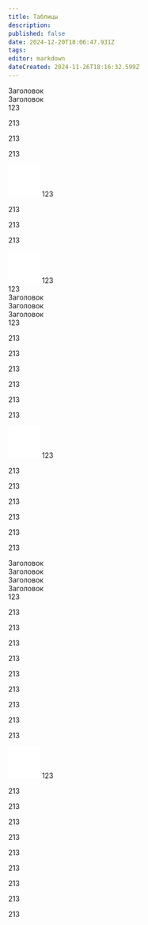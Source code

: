 ```yaml
---
title: Таблицы
description: 
published: false
date: 2024-12-20T18:06:47.931Z
tags: 
editor: markdown
dateCreated: 2024-11-26T18:16:32.599Z
---
```


<div class="table II-columns crg">
  <div class="table__title">Заголовок</div>
  <div class="table__title">Заголовок</div>
  <!--  -->
  <div class="table__item">123</div>
  <div class="table__item">
    <p>213</p>
    <p>213</p>
    <p>213</p>
  </div>
  <!--  -->
  <div class="table__item">
    <img src="/ghost.png" width="64px" height="64px"/>
    123
  </div>
  <div class="table__item">
    <p>213</p>
    <p>213</p>
    <p>213</p>
  </div>
  <!--  -->
  <div class="table__item">
    <img src="/ghost.png" width="64px" height="64px"/>
    123
  </div>
  <div class="table__item">123</div>
</div>



<div class="table III-columns crg">
  <div class="table__title">Заголовок</div>
  <div class="table__title">Заголовок</div>
  <div class="table__title">Заголовок</div>
  <!--  -->
  <div class="table__item">123</div>
  <div class="table__item">
    <p>213</p>
    <p>213</p>
    <p>213</p>
  </div>
  <div class="table__item">
    <p>213</p>
    <p>213</p>
    <p>213</p>
  </div>
  <!--  -->
  <div class="table__item">
    <img src="/ghost.png" width="64px" height="64px"/>
    123
  </div>
  <div class="table__item">
    <p>213</p>
    <p>213</p>
    <p>213</p>
  </div>
  <div class="table__item">
    <p>213</p>
    <p>213</p>
    <p>213</p>
  </div>
</div>



<div class="table IV-columns">
  <div class="table__title">Заголовок</div>
  <div class="table__title">Заголовок</div>
  <div class="table__title">Заголовок</div>
  <div class="table__title">Заголовок</div>
  <!--  -->
  <div class="table__item">123</div>
  <div class="table__item">
    <p>213</p>
    <p>213</p>
    <p>213</p>
  </div>
  <div class="table__item">
    <p>213</p>
    <p>213</p>
    <p>213</p>
  </div>
  <div class="table__item">
    <p>213</p>
    <p>213</p>
    <p>213</p>
  </div>
  <!--  -->
  <div class="table__item">
    <img src="/ghost.png" width="64px" height="64px"/>
    123
  </div>
  <div class="table__item">
    <p>213</p>
    <p>213</p>
    <p>213</p>
  </div>
  <div class="table__item">
    <p>213</p>
    <p>213</p>
    <p>213</p>
  </div>
  <div class="table__item">
    <p>213</p>
    <p>213</p>
    <p>213</p>
  </div>
  <!--  -->
</div>